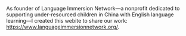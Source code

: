As founder of Language Immersion Network—a nonprofit dedicated to supporting under-resourced children in China with English language learning—I created this webite to share our work: https://www.languageimmersionnetwork.org/.